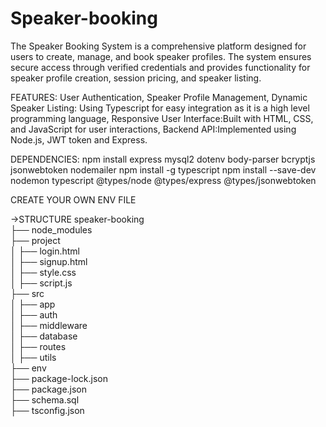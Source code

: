 # Speaker-booking
The Speaker Booking System is a comprehensive platform designed for users to create, manage, and book speaker profiles. The system ensures secure access through verified credentials and provides functionality for speaker profile creation, session pricing, and speaker listing.

FEATURES:
User Authentication, 
Speaker Profile Management, 
Dynamic Speaker Listing: Using Typescript for easy integration as it is a high level programming language, 
Responsive User Interface:Built with HTML, CSS, and JavaScript for user interactions, 
Backend API:Implemented using Node.js, JWT token and Express.

DEPENDENCIES:
npm install express mysql2 dotenv body-parser bcryptjs jsonwebtoken nodemailer
npm install -g typescript
npm install --save-dev nodemon typescript @types/node @types/express @types/jsonwebtoken

CREATE YOUR OWN ENV FILE

->STRUCTURE
speaker-booking  
 ├── node_modules  
 ├── project  
 │    ├── login.html  
 │    ├── signup.html  
 │    ├── style.css  
 │    ├── script.js  
 ├── src  
 │    ├── app  
 │    ├── auth  
 │    ├── middleware  
 │    ├── database  
 │    ├── routes  
 │    ├── utils  
 ├── env   
 ├── package-lock.json  
 ├── package.json  
 ├── schema.sql  
 ├── tsconfig.json
